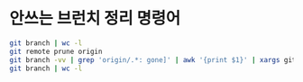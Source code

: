 # 안쓰는 브런치 정리 명령어

```sh
git branch | wc -l
git remote prune origin
git branch -vv | grep 'origin/.*: gone]' | awk '{print $1}' | xargs git branch -D
git branch | wc -l
```